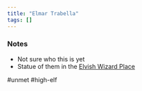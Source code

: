```yaml
---
title: "Elmar Trabella"
tags: []
---
```



### Notes
- Not sure who this is yet
- Statue of them in the [Elvish Wizard Place](Elvish%20Wizard%20Place)

#unmet #high-elf 